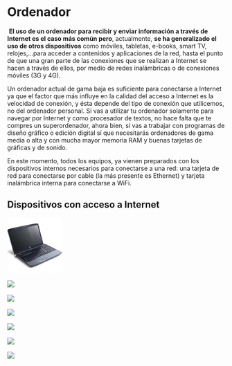 
# Ordenador

 **El uso de un ordenador para recibir y enviar información a través de Internet es el caso más común pero**, actualmente, **se ha generalizado el uso de otros dispositivos** como móviles, tabletas, e-books, smart TV, relojes,...para acceder a contenidos y aplicaciones de la red, hasta el punto de que una gran parte de las conexiones que se realizan a Internet se hacen a través de ellos, por medio de redes inalámbricas o de conexiones móviles (3G y 4G).

Un ordenador actual de gama baja es suficiente para conectarse a Internet ya que el factor que más influye en la calidad del acceso a Internet es la velocidad de conexión, y ésta depende del tipo de conexión que utilicemos, no del ordenador personal. Si vas a utilizar tu ordenador solamente para navegar por Internet y como procesador de textos, no hace falta que te compres un superordenador, ahora bien, si vas a trabajar con programas de diseño gráfico o edición digital sí que necesitarás ordenadores de gama media o alta y con mucha mayor memoria RAM y buenas tarjetas de gráficas y de sonido.

En este momento, todos los equipos, ya vienen preparados con los dispositivos internos necesarios para conectarse a una red: una tarjeta de red para conectarse por cable (la más presente es Ethernet) y tarjeta inalámbrica interna para conectarse a WiFi.

## Dispositivos con acceso a Internet


![](img/Icon_for_My_Computer_notebook_by_Darkeviant_deviantartThumbnail.png)

![](App_Store_on_SmartphoneThumbnail.png)

![](5536539643_7bd55e7d8f_oThumbnail.png)

![](Kindle_PaperwhiteThumbnail.png)

![](LG_smart_TVThumbnail.png)

![](A_Google_Glass_wearerThumbnail.png)

![](Samsung_Galaxy_Gear_ComparisonThumbnail.png)

